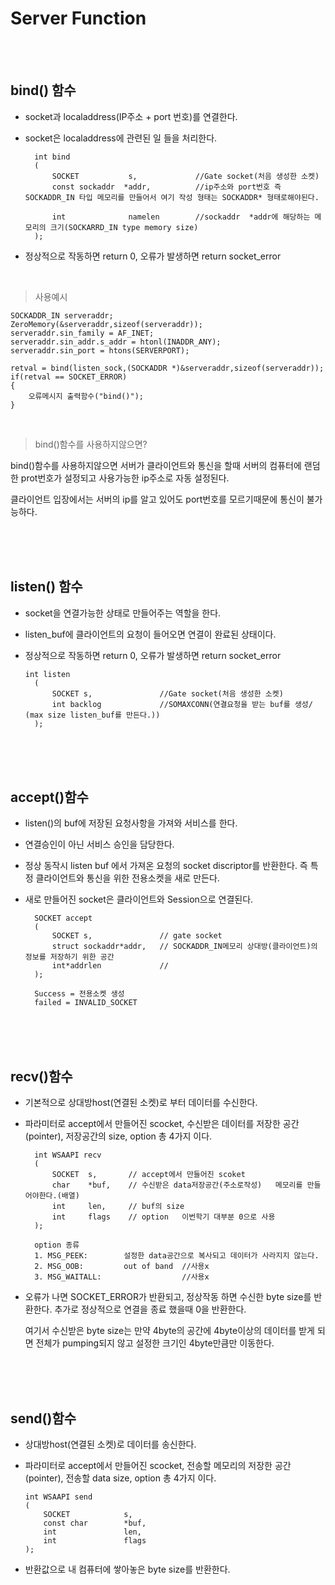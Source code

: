 # Server Function

</br></br>

## bind() 함수

- socket과  localaddress(IP주소 + port 번호)를 연결한다.
- socket은 localaddress에 관련된 일 들을 처리한다.

        int bind
        (
            SOCKET           s,             //Gate socket(처음 생성한 소켓)
            const sockaddr  *addr,          //ip주소와 port번호 즉 SOCKADDR_IN 타입 메모리를 만들어서 여기 작성 형태는 SOCKADDR* 형태로해야된다.

            int              namelen        //sockaddr  *addr에 해당하는 메모리의 크기(SOCKARRD_IN type memory size)
        );
- 정상적으로 작동하면 return 0, 오류가 발생하면 return socket_error 

</br>

>사용예시
            
    SOCKADDR_IN serveraddr;
    ZeroMemory(&serveraddr,sizeof(serveraddr));
    serveraddr.sin_family = AF_INET;
    serveraddr.sin_addr.s_addr = htonl(INADDR_ANY);
    serveraddr.sin_port = htons(SERVERPORT);

    retval = bind(listen_sock,(SOCKADDR *)&serveraddr,sizeof(serveraddr));
    if(retval == SOCKET_ERROR)
    {
        오류메시지 출력함수("bind()");
    }
    
</br>

> bind()함수를 사용하지않으면?

bind()함수를 사용하지않으면 서버가 클라이언트와 통신을 할때 서버의 컴퓨터에 랜덤한 prot번호가 설정되고 사용가능한 ip주소로 자동 설정된다.

클라이언트 입장에서는 서버의 ip를 알고 있어도 port번호를 모르기때문에 통신이 불가능하다.

</br></br></br>

## listen() 함수

- socket을 연결가능한 상태로 만들어주는 역할을 한다.
- listen_buf에 클라이언트의 요청이 들어오면 연결이 완료된 상태이다.
- 정상적으로 작동하면 return 0, 오류가 발생하면 return socket_error 

      int listen
        (
            SOCKET s,               //Gate socket(처음 생성한 소켓)
            int backlog             //SOMAXCONN(연결요청을 받는 buf를 생성/ (max size listen_buf를 만든다.))
        );


</br></br></br>

## accept()함수

- listen()의 buf에 저장된 요청사항을 가져와 서비스를 한다.
- 연결승인이 아닌 서비스 승인을 담당한다.
- 정상 동작시 listen buf 에서 가져온 요청의 socket discriptor를 반환한다. 즉 특정 클라이언트와 통신을 위한 전용소켓을 새로 만든다.
- 새로 만들어진 socket은 클라이언트와 Session으로 연결된다.
  
        SOCKET accept
        (
            SOCKET s,               // gate socket
            struct sockaddr*addr,   // SOCKADDR_IN메모리 상대방(클라이언트)의 정보를 저장하기 위한 공간
            int*addrlen             //
        );

        Success = 전용소켓 생성
        failed = INVALID_SOCKET

</br></br></br>

## recv()함수
- 기본적으로 상대방host(연결된 소켓)로 부터 데이터를 수신한다.
- 파라미터로 accept에서 만들어진 scocket, 수신받은 데이터를 저장한 공간(pointer), 저장공간의 size,  option 총 4가지 이다.


        int WSAAPI recv
        (
            SOCKET  s,       // accept에서 만들어진 scoket
            char    *buf,    // 수신받은 data저장공간(주소로작성)   메모리를 만들어야한다.(배열)
            int     len,     // buf의 size
            int     flags    // option   이번학기 대부분 0으로 사용
        );

        option 종류
        1. MSG_PEEK:        설정한 data공간으로 복사되고 데이터가 사라지지 않는다.
        2. MSG_OOB:         out of band  //사용x
        3. MSG_WAITALL:                  //사용x

- 오류가 나면 SOCKET_ERROR가 반환되고, 정상작동 하면 수신한 byte size를 반환한다. 추가로 정상적으로 연결을 종료 했을때 0을 반환한다.
  
  여기서 수신받은 byte size는 만약 4byte의 공간에 4byte이상의 데이터를 받게 되면 전체가 pumping되지 않고
  설정한 크기인 4byte만큼만 이동한다.

  </br></br></br>

## send()함수
- 상대방host(연결된 소켓)로 데이터를 송신한다.
- 파라미터로 accept에서 만들어진 scocket, 전송할 메모리의 저장한 공간(pointer), 전송할 data size,  option 총 4가지 이다.

      int WSAAPI send
      (
          SOCKET            s,
          const char        *buf,
          int               len,
          int               flags
      );

- 반환값으로 내 컴퓨터에 쌓아놓은 byte size를 반환한다.